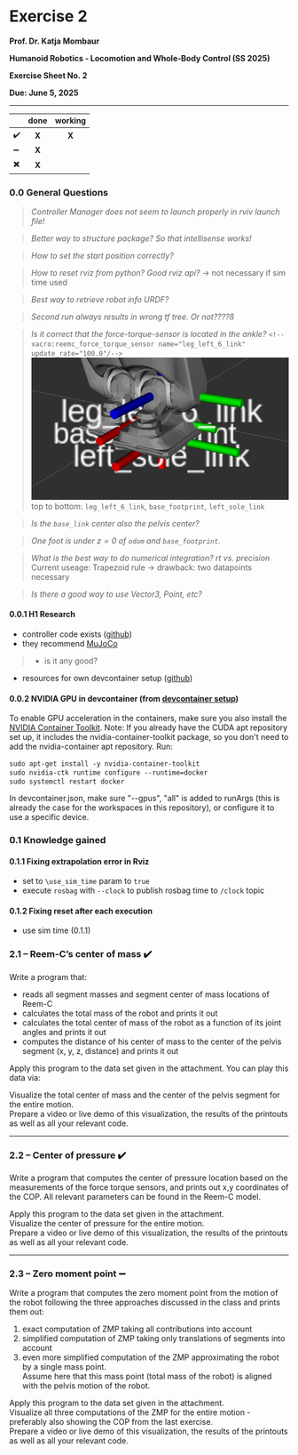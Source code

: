 # Exercise 2
**Prof. Dr. Katja Mombaur**

**Humanoid Robotics ‑ Locomotion and Whole‑Body Control (SS 2025)**

**Exercise Sheet No. 2**

**Due: June 5, 2025**

---
| | done | working |
|-|:-:|:-:|
| :heavy_check_mark: | **X** | **X** |
| :heavy_minus_sign: | **X** |  | 
| :heavy_multiplication_x: | **X** |  |

### 0.0 General Questions
> *Controller Manager does not seem to launch properly in rviv launch file!*

> *Better way to structure package? So that intellisense works!*

> *How to set the start position correctly?*

> *How to reset rviz from python? Good rviz api?*
> -> not necessary if sim time used

> *Best way to retrieve robot info URDF?*

> *Second run always results in wrong tf tree. Or not????ß*

> *Is it correct that the force-torque-sensor is located in the ankle?*
> `<!--xacro:reemc_force_torque_sensor name="leg_left_6_link"  update_rate="100.0"/-->`
> ![21.png](resources/ex2/21.png)
> top to bottom: `leg_left_6_link`, `base_footprint`, `left_sole_link`
>

> *Is the `base_link` center also the pelvis center?*

> *One foot is under $z=0$ of `odom` and `base_footprint`.*

> *What is the best way to do numerical integration? rt vs. precision*
> Current useage: Trapezoid rule -> drawback: two datapoints necessary

> *Is there a good way to use Vector3, Point, etc?*

#### 0.0.1 H1 Research
- controller code exists ([github](https://github.com/unitreerobotics/unitree_ros/tree/master/robots/h1_description))
- they recommend [MuJoCo](https://github.com/google-deepmind/mujoco)
>  - is it any good?
- resources for own devcontainer setup ([github](https://github.com/Eruvae/ROS-devcontainer))

#### 0.0.2 NVIDIA GPU in devcontainer (from [devcontainer setup](https://github.com/Eruvae/ROS-devcontainer?tab=readme-ov-file#nvidia-gpu-acceleration))
To enable GPU acceleration in the containers, make sure you also install the [NVIDIA Container Toolkit](https://docs.nvidia.com/datacenter/cloud-native/container-toolkit/latest/install-guide.html). Note: If you already have the CUDA apt repository set up, it includes the nvidia-container-toolkit package, so you don't need to add the nvidia-container apt repository. Run:

```
sudo apt-get install -y nvidia-container-toolkit
sudo nvidia-ctk runtime configure --runtime=docker
sudo systemctl restart docker
```

In devcontainer.json, make sure "--gpus", "all" is added to runArgs (this is already the case for the workspaces in this repository), or configure it to use a specific device.

### 0.1 Knowledge gained
#### 0.1.1 Fixing extrapolation error in Rviz
- set to `\use_sim_time` param to `true`
- execute `rosbag` with `--clock` to publish rosbag time to `/clock` topic

#### 0.1.2 Fixing reset after each execution
- use sim time (0.1.1)

### 2.1 – Reem-C’s center of mass :heavy_check_mark:

Write a program that:

- reads all segment masses and segment center of mass locations of Reem-C  
- calculates the total mass of the robot and prints it out  
- calculates the total center of mass of the robot as a function of its joint angles and prints it out  
- computes the distance of his center of mass to the center of the pelvis segment (x, y, z, distance) and prints it out  

Apply this program to the data set given in the attachment. You can play this data via:


Visualize the total center of mass and the center of the pelvis segment for the entire motion.  
Prepare a video or live demo of this visualization, the results of the printouts as well as all your relevant code.

---

### 2.2 – Center of pressure :heavy_check_mark:

Write a program that computes the center of pressure location based on the measurements of the force torque sensors, and prints out x,y coordinates of the COP. All relevant parameters can be found in the Reem-C model.

Apply this program to the data set given in the attachment.  
Visualize the center of pressure for the entire motion.  
Prepare a video or live demo of this visualization, the results of the printouts as well as all your relevant code.

---

### 2.3 – Zero moment point :heavy_minus_sign:

Write a program that computes the zero moment point from the motion of the robot following the three approaches discussed in the class and prints them out:

1. exact computation of ZMP taking all contributions into account
2. simplified computation of ZMP taking only translations of segments into account  
3. even more simplified computation of the ZMP approximating the robot by a single mass point.  
   Assume here that this mass point (total mass of the robot) is aligned with the pelvis motion of the robot.

Apply this program to the data set given in the attachment.  
Visualize all three computations of the ZMP for the entire motion - preferably also showing the COP from the last exercise.  
Prepare a video or live demo of this visualization, the results of the printouts as well as all your relevant code.